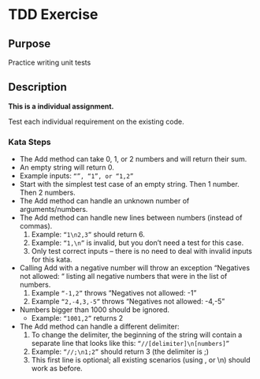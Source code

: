 # TDD Exercise
## Purpose
Practice writing unit tests

## Description

**This is a individual assignment.**

Test each individual requirement on the existing code.

### Kata Steps
- The Add method can take 0, 1, or 2 numbers and will return their sum.
- An empty string will return 0.
- Example inputs: `“”, “1”, or “1,2”`
- Start with the simplest test case of an empty string. Then 1 number. Then 2 numbers.
- The Add method can handle an unknown number of arguments/numbers.
- The Add method can handle new lines between numbers (instead of commas).
    1. Example: `“1\n2,3”` should return 6.
    2. Example: `“1,\n”` is invalid, but you don’t need a test for this case.
    3. Only test correct inputs – there is no need to deal with invalid inputs for this kata.
- Calling Add with a negative number will throw an exception “Negatives not allowed: “ listing all negative numbers that were in the list of numbers.
    1. Example `“-1,2”` throws “Negatives not allowed: -1”
    2. Example `“2,-4,3,-5”` throws “Negatives not allowed: -4,-5”
- Numbers bigger than 1000 should be ignored.
    * Example: `“1001,2”` returns 2
- The Add method can handle a different delimiter:
    1. To change the delimiter, the beginning of the string will contain a separate line that looks like this: `“//[delimiter]\n[numbers]”`
    2. Example: `“//;\n1;2”` should return 3 (the delimiter is ;)
    3. This first line is optional; all existing scenarios (using , or \n) should work as before.

